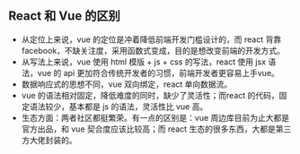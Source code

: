 ## React 和 Vue 的区别
- 从定位上来说，vue 的定位是冲着降低前端开发门槛设计的，而 react 背靠 facebook，不缺关注度，采用函数式变成，目的是想改变前端的开发方式。
- 从写法上来说，vue 使用 html 模版 + js + css 的写法，react 使用 jsx 语法，vue 的 api 更加符合传统开发者的习惯，前端开发者更容易上手vue。
- 数据响应式的思想不同，vue 双向绑定，react 单向数据流。
- vue 的语法相对固定，降低难度的同时，缺少了灵活性；而react 的代码，固定语法较少，基本都是 js 的语法，灵活性比 vue 高。
- 生态方面：两者社区都挺繁荣。有一点的区别是：vue 周边库目前为止大都是官方出品，和 vue 契合度应该比较高；而 react 生态的很多东西，大都是第三方大佬封装的。